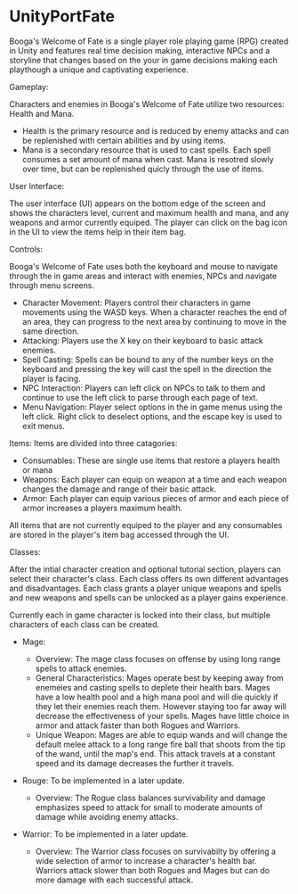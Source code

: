 # UnityPortFate

Booga's Welcome of Fate is a single player role playing game (RPG) created in Unity and features real time decision making, interactive NPCs and a storyline that changes based on the your in game decisions making each playthough a unique and captivating experience. 

Gameplay:

Characters and enemies in Booga's Welcome of Fate utilize two resources: Health and Mana.
* Health is the primary resource and is reduced by enemy attacks and can be replenished with certain abilities and by using items.
* Mana is a secondary resource that is used to cast spells. Each spell consumes a set amount of mana when cast. Mana is resotred slowly over time, but can be replenished quicly through the use of items.

User Interface:

The user interface (UI) appears on the bottom edge of the screen and shows the characters level, current and maximum health and mana, and any weapons and armor currently equiped. The player can click on the bag icon in the UI to view the items help in their item bag. 

Controls:

Booga's Welcome of Fate uses both the keyboard and mouse to navigate through the in game areas and interact with enemies, NPCs and navigate through menu screens.

* Character Movement: Players control their characters in game movements using the WASD keys. When a character reaches the end of an area, they can progress to the next area by continuing to move in the same direction.
* Attacking: Players use the X key on their keyboard to basic attack enemies. 
* Spell Casting: Spells can be bound to any of the number keys on the keyboard and pressing the key will cast the spell in the direction the player is facing.
* NPC Interaction: Players can left click on NPCs to talk to them and continue to use the left click to parse through each          page of text.
* Menu Navigation: Player select options in the in game menus using the left click. Right click to deselect options, and the escape key is used to exit menus.

Items: 
Items are divided into three catagories:
* Consumables: These are single use items that restore a players health or mana
* Weapons: Each player can equip on weapon at a time and each weapon changes the damage and range of their basic attack.
* Armor: Each player can equip various pieces of armor and each piece of armor increases a players maximum health.

All items that are not currently equiped to the player and any consumables are stored in the player's item bag accessed through the UI.

Classes:

After the intial character creation and optional tutorial section, players can select their character's class. Each class offers its own different advantages and disadvantages. Each class grants a player unique weapons and spells and new weapons and spells can be unlocked as a player gains experience. 

Currently each in game character is locked into their class, but multiple characters of each class can be created.

* Mage: 
  * Overview: The mage class focuses on offense by using long range spells to attack enemies. 
  * General Characteristics: Mages operate best by keeping away from enemeies and casting spells to deplete their health bars. Mages have a low health pool and a high mana pool and will die quickly if they let their enemies reach them. However staying too far away will decrease the effectiveness of your spells. Mages have little choice in armor and attack faster than both Rogues and Warriors.
  * Unique Weapon: Mages are able to equip wands and will change the default melee attack to a long range fire ball that shoots from the tip of the wand, until the map's end. This attack travels at a constant speed and its damage decreases the further it travels.

* Rouge: To be implemented in a later update.
  * Overview: The Rogue class balances survivability and damage emphasizes speed to attack for small to moderate amounts of damage while avoiding enemy attacks.

* Warrior: To be implemented in a later update.
  * Overview: The Warrior class focuses on survivabilty by offering a wide selection of armor to increase a character's health bar. Warriors attack slower than both Rogues and Mages but can do more damage with each successful attack.
